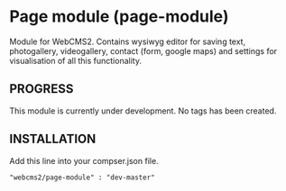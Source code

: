 Page module (page-module)
===========

Module for WebCMS2. Contains wysiwyg editor for saving text, photogallery, videogallery, contact (form, google maps) and settings for visualisation of all this functionality.

PROGRESS
--------

This module is currently under development. No tags has been created.

INSTALLATION
-----------

Add this line into your compser.json file.

```
"webcms2/page-module" : "dev-master"
```
